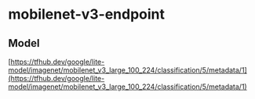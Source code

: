 # mobilenet-v3-endpoint

## Model

[https://tfhub.dev/google/lite-model/imagenet/mobilenet_v3_large_100_224/classification/5/metadata/1](https://tfhub.dev/google/lite-model/imagenet/mobilenet_v3_large_100_224/classification/5/metadata/1)
